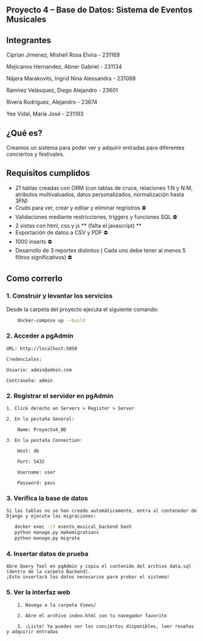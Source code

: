 ## Proyecto 4 – Base de Datos: Sistema de Eventos Musicales

## Integrantes
Ciprian Jimenez, Mishell Rosa Elvira - 231169 

Mejicanos Hernandez, Abner Gabriel - 231134  

Nájera Marakovits, Ingrid Nina Alessandra - 231088 

Ramírez Velásquez, Diego Alejandro - 23601  

Rivera Rodriguez, Alejandro - 23674 

Yee Vidal, María José - 231193 

## ¿Qué es?
Creamos un sistema para poder ver y adquirir entradas para diferentes conciertos y festivales.

## Requisitos cumplidos
- 21 tablas creadas con ORM (con tablas de cruce, relaciones 1:N y N:M, atributos multivaluados, datos personalizados, normalización hasta 3FN) 
- Cruds para ver, crear y editar y eliminar regristros ⛔
- Validaciones mediante restricciones, triggers y funciones SQL ⛔
- 2 vistas con html, css y js ** (falta el javascript) ** 
- Exportación de datos a CSV y PDF ⛔
- 1000 inserts ⛔
- Desarrollo de 3 reportes distintos ( Cada uno debe tener al menos 5 filtros significativos) ⛔

## Como correrlo

### 1. Construir y levantar los servicios

Desde la carpeta del proyecto ejecuta el siguiente comando: 

```bash
    docker-compose up --build
```

### 2. Acceder a pgAdmin

    URL: http://localhost:5050

    Credenciales:

    Usuario: admin@admin.com

    Contraseña: admin

### 2. Registrar el servidor en pgAdmin

    1. Click derecho en Servers > Register > Server

    2. En la pestaña General:

        Name: Proyecto4_BD

    3. En la pestaña Connection:

        Host: db

        Port: 5432

        Username: user

        Password: pass

### 3. Verifica la base de datos

    Si las tablas no se han creado automáticamente, entra al contenedor de Django y ejecuta las migraciones:

 ```bash
    docker exec -it evento_musical_backend bash
    python manage.py makemigrations
    python manage.py migrate
```

### 4. Insertar datos de prueba

    Abre Query Tool en pgAdmin y copia el contenido del archivo data.sql (dentro de la carpeta Backend).
    ¡Esto insertará los datos necesarios para probar el sistema!

### 5. Ver la interfaz web
        1. Navega a la carpeta Views/

        2. Abre el archivo index.html con tu navegador favorito

        3. ¡Listo! Ya puedes ver los conciertos disponibles, leer reseñas y adquirir entradas 


